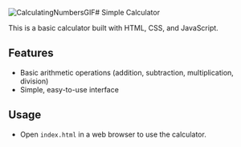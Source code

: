 ![CalculatingNumbersGIF](https://github.com/user-attachments/assets/10a98ff2-da48-40c1-86cd-6ecb5777d8d1)# Simple Calculator 


This is a basic calculator built with HTML, CSS, and JavaScript.

## Features
- Basic arithmetic operations (addition, subtraction, multiplication, division)
- Simple, easy-to-use interface

## Usage
- Open `index.html` in a web browser to use the calculator.
